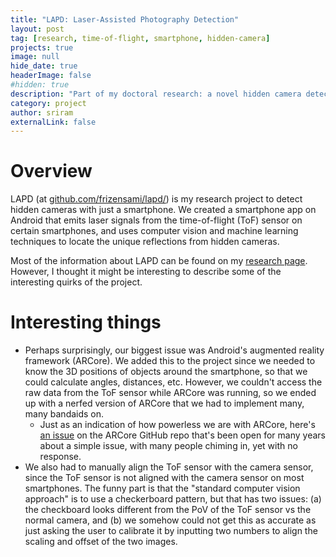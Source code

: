```yaml
---
title: "LAPD: Laser-Assisted Photography Detection"
layout: post
tag: [research, time-of-flight, smartphone, hidden-camera]
projects: true
image: null
hide_date: true 
headerImage: false
#hidden: true 
description: "Part of my doctoral research: a novel hidden camera detection and localization system that leverages the time-of-flight (ToF) sensor on commodity smartphones."
category: project
author: sriram
externalLink: false
---
```




# Overview

LAPD (at <a href="https://github.com/frizensami/lapd" target="_blank">github.com/frizensami/lapd/</a>) is my research project to detect hidden cameras with just a smartphone. We created a smartphone app on Android that emits laser signals from the time-of-flight (ToF) sensor on certain smartphones, and uses computer vision and machine learning techniques to locate the unique reflections from hidden cameras.

Most of the information about LAPD can be found on my [research page](/research). However, I thought it might be interesting to describe some of the interesting quirks of the project.


# Interesting things

- Perhaps surprisingly, our biggest issue was Android's augmented reality framework (ARCore). We added this to the project since we needed to know the 3D positions of objects around the smartphone, so that we could calculate angles, distances, etc. However, we couldn't access the raw data from the ToF sensor while ARCore was running, so we ended up with a nerfed version of ARCore that we had to implement many, many bandaids on.
  - Just as an indication of how powerless we are with ARCore, here's [an issue](https://github.com/google-ar/arcore-android-sdk/issues/153) on the ARCore GitHub repo that's been open for many years about a simple issue, with many people chiming in, yet with no response. 
- We also had to manually align the ToF sensor with the camera sensor, since the ToF sensor is not aligned with the camera sensor on most smartphones. The funny part is that the "standard computer vision approach" is to use a checkerboard pattern, but that has two issues: (a) the checkboard looks different from the PoV of the ToF sensor vs the normal camera, and (b) we somehow could not get this as accurate as just asking the user to calibrate it by inputting two numbers to align the scaling and offset of the two images.